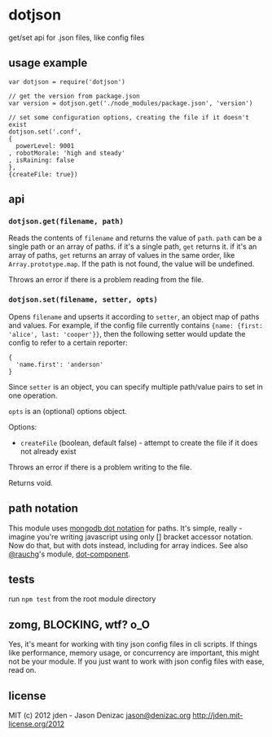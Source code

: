 # dotjson
get/set api for .json files, like config files

## usage example

    var dotjson = require('dotjson')

    // get the version from package.json
    var version = dotjson.get('./node_modules/package.json', 'version')

    // set some configuration options, creating the file if it doesn't exist
    dotjson.set('.conf',
    {
      powerLevel: 9001
    , robotMorale: 'high and steady'
    , isRaining: false
    },
    {createFile: true})


## api

### `dotjson.get(filename, path)`

Reads the contents of `filename` and returns the value of `path`. `path` can be a single path or an array of paths. if it's a single path, `get` returns it. if it's an array of paths, `get` returns an array of values in the same order, like `Array.prototype.map`. If the path is not found, the value will be undefined.

Throws an error if there is a problem reading from the file.


### `dotjson.set(filename, setter, opts)`

Opens `filename` and upserts it according to `setter`, an object map of paths and values. For example, if the config file currently contains `{name: {first: 'alice', last: 'cooper'}}`, then the following setter would update the config to refer to a certain reporter:

    {
      'name.first': 'anderson'
    }

Since `setter` is an object, you can specify multiple path/value pairs to set in one operation.

`opts` is an (optional) options object.

Options:
* `createFile` (boolean, default false) - attempt to create the file if it does not already exist

Throws an error if there is a problem writing to the file.

Returns void.


## path notation
This module uses [mongodb dot notation](http://docs.mongodb.org/manual/reference/glossary/#term-dot-notation
) for paths. It's simple, really - imagine you're writing javascript using only [] bracket accessor notation. Now do that, but with dots instead, including for array indices. See also [@rauchg](https://npmjs.org/~rauchg)'s module, [dot-component](https://npmjs.org/package/dot-component).


## tests
run `npm test` from the root module directory


## zomg, BLOCKING, wtf? o_O
Yes, it's meant for working with tiny json config files in cli scripts. If things like performance, memory usage, or concurrency are important, this might not be your module. If you just want to work with json config files with ease, read on.


## license
MIT
(c) 2012 jden - Jason Denizac <jason@denizac.org>
http://jden.mit-license.org/2012